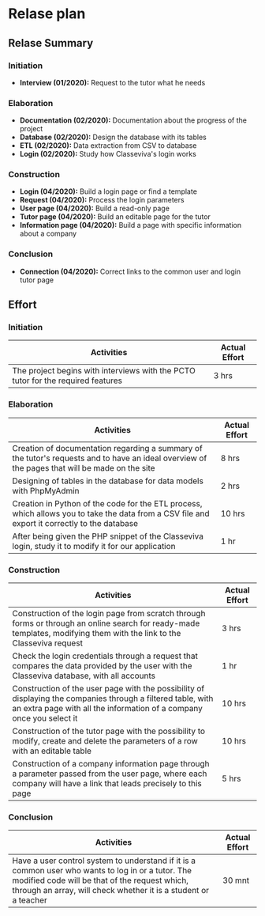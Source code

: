 # Relase plan
## Relase Summary

### Initiation

+ **Interview (01/2020):** Request to the tutor what he needs

### Elaboration
+ **Documentation (02/2020):** Documentation about the progress of the project
+ **Database (02/2020):** Design the database with its tables
+ **ETL (02/2020):** Data extraction from CSV to database
+ **Login (02/2020):** Study how Classeviva's login works

### Construction

+ **Login (04/2020):** Build a login page or find a template
+ **Request (04/2020):** Process the login parameters
+ **User page (04/2020):** Build a read-only page
+ **Tutor page (04/2020):** Build an editable page for the tutor
+ **Information page (04/2020):** Build a page with specific information about a company

### Conclusion
+ **Connection (04/2020):** Correct links to the common user and login tutor page

## Effort
### Initiation
| Activities | Actual Effort |
|--|--|
| The project begins with interviews with the PCTO tutor for the required features | 3 hrs |
### Elaboration
| Activities | Actual Effort |
|--|--|
| Creation of documentation regarding a summary of the tutor's requests and to have an ideal overview of the pages that will be made on the site | 8 hrs |
| Designing of tables in the database for data models with PhpMyAdmin | 2 hrs |
| Creation in Python of the code for the ETL process, which allows you to take the data from a CSV file and export it correctly to the database | 10 hrs |
| After being given the PHP snippet of the Classeviva login, study it to modify it for our application | 1 hr |
### Construction
| Activities | Actual Effort |
|--|--|
| Construction of the login page from scratch through forms or through an online search for ready-made templates, modifying them with the link to the Classeviva request | 3 hrs |
| Check the login credentials through a request that compares the data provided by the user with the Classeviva database, with all accounts | 1 hr |
| Construction of the user page with the possibility of displaying the companies through a filtered table, with an extra page with all the information of a company once you select it | 10 hrs |
| Construction of the tutor page with the possibility to modify, create and delete the parameters of a row with an editable table | 10 hrs |
| Construction of a company information page through a parameter passed from the user page, where each company will have a link that leads precisely to this page | 5 hrs |
### Conclusion
| Activities | Actual Effort |
|--|--|
| Have a user control system to understand if it is a common user who wants to log in or a tutor. The modified code will be that of the request which, through an array, will check whether it is a student or a teacher | 30 mnt |

